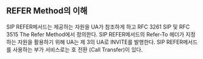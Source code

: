 ## REFER Method의 이해

SIP REFER메서드는 제공하는 자원을 UA가 참조하게 하고 RFC 3261 SIP 및 RFC 3515 The Refer Method에서 정의한다. SIP REFER메서드의 Refer-To 헤더가 지정하는 자원을 활용하기 위해 UA는 제 3의 UA로 INVITE를 발행한다. SIP REFER메서드를 사용하는 부가 서비스로는 호 전환 (Call Transfer)이 있다.

